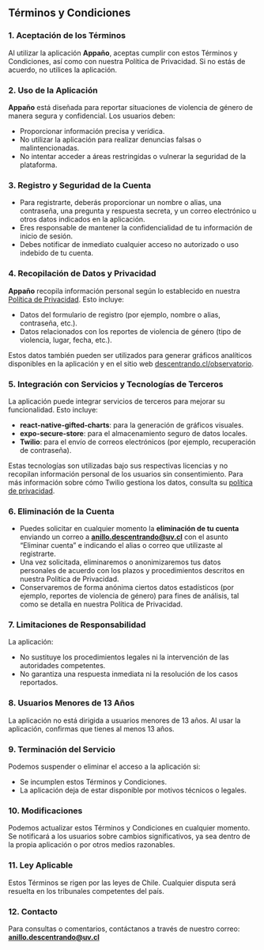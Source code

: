 ## Términos y Condiciones

### 1. Aceptación de los Términos
Al utilizar la aplicación **Appaño**, aceptas cumplir con estos Términos y Condiciones, así como con nuestra Política de Privacidad. Si no estás de acuerdo, no utilices la aplicación.

### 2. Uso de la Aplicación
**Appaño** está diseñada para reportar situaciones de violencia de género de manera segura y confidencial. Los usuarios deben:
- Proporcionar información precisa y verídica.
- No utilizar la aplicación para realizar denuncias falsas o malintencionadas.
- No intentar acceder a áreas restringidas o vulnerar la seguridad de la plataforma.

### 3. Registro y Seguridad de la Cuenta
- Para registrarte, deberás proporcionar un nombre o alias, una contraseña, una pregunta y respuesta secreta, y un correo electrónico u otros datos indicados en la aplicación.
- Eres responsable de mantener la confidencialidad de tu información de inicio de sesión.
- Debes notificar de inmediato cualquier acceso no autorizado o uso indebido de tu cuenta.

### 4. Recopilación de Datos y Privacidad
**Appaño** recopila información personal según lo establecido en nuestra [Política de Privacidad](#). Esto incluye:
- Datos del formulario de registro (por ejemplo, nombre o alias, contraseña, etc.).
- Datos relacionados con los reportes de violencia de género (tipo de violencia, lugar, fecha, etc.).

Estos datos también pueden ser utilizados para generar gráficos analíticos disponibles en la aplicación y en el sitio web [descentrando.cl/observatorio](https://descentrando.cl/observatorio).

### 5. Integración con Servicios y Tecnologías de Terceros
La aplicación puede integrar servicios de terceros para mejorar su funcionalidad. Esto incluye:
- **react-native-gifted-charts**: para la generación de gráficos visuales.
- **expo-secure-store**: para el almacenamiento seguro de datos locales.
- **Twilio**: para el envío de correos electrónicos (por ejemplo, recuperación de contraseña).

Estas tecnologías son utilizadas bajo sus respectivas licencias y no recopilan información personal de los usuarios sin consentimiento. Para más información sobre cómo Twilio gestiona los datos, consulta su [política de privacidad](https://www.twilio.com/legal/privacy).

### 6. Eliminación de la Cuenta
- Puedes solicitar en cualquier momento la **eliminación de tu cuenta** enviando un correo a **anillo.descentrando@uv.cl** con el asunto “Eliminar cuenta” e indicando el alias o correo que utilizaste al registrarte.
- Una vez solicitada, eliminaremos o anonimizaremos tus datos personales de acuerdo con los plazos y procedimientos descritos en nuestra Política de Privacidad.
- Conservaremos de forma anónima ciertos datos estadísticos (por ejemplo, reportes de violencia de género) para fines de análisis, tal como se detalla en nuestra Política de Privacidad.

### 7. Limitaciones de Responsabilidad
La aplicación:
- No sustituye los procedimientos legales ni la intervención de las autoridades competentes.
- No garantiza una respuesta inmediata ni la resolución de los casos reportados.

### 8. Usuarios Menores de 13 Años
La aplicación no está dirigida a usuarios menores de 13 años. Al usar la aplicación, confirmas que tienes al menos 13 años.

### 9. Terminación del Servicio
Podemos suspender o eliminar el acceso a la aplicación si:
- Se incumplen estos Términos y Condiciones.
- La aplicación deja de estar disponible por motivos técnicos o legales.

### 10. Modificaciones
Podemos actualizar estos Términos y Condiciones en cualquier momento. Se notificará a los usuarios sobre cambios significativos, ya sea dentro de la propia aplicación o por otros medios razonables.

### 11. Ley Aplicable
Estos Términos se rigen por las leyes de Chile. Cualquier disputa será resuelta en los tribunales competentes del país.

### 12. Contacto
Para consultas o comentarios, contáctanos a través de nuestro correo:  
**anillo.descentrando@uv.cl**
